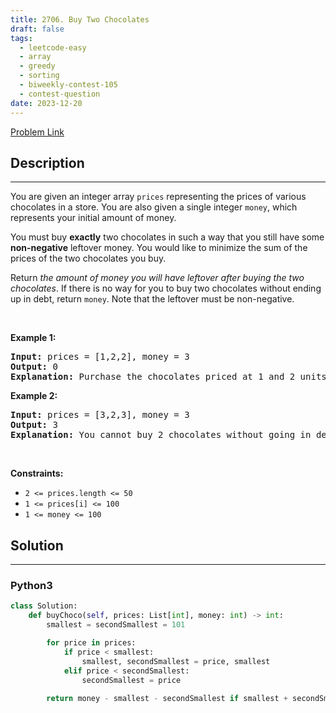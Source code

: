 ```yaml
---
title: 2706. Buy Two Chocolates
draft: false
tags: 
  - leetcode-easy
  - array
  - greedy
  - sorting
  - biweekly-contest-105
  - contest-question
date: 2023-12-20
---
```


[Problem Link](https://leetcode.com/problems/buy-two-chocolates/)

## Description

---
<p>You are given an integer array <code>prices</code> representing the prices of various chocolates in a store. You are also given a single integer <code>money</code>, which represents your initial amount of money.</p>

<p>You must buy <strong>exactly</strong> two chocolates in such a way that you still have some <strong>non-negative</strong> leftover money. You would like to minimize the sum of the prices of the two chocolates you buy.</p>

<p>Return <em>the amount of money you will have leftover after buying the two chocolates</em>. If there is no way for you to buy two chocolates without ending up in debt, return <code>money</code>. Note that the leftover must be non-negative.</p>

<p>&nbsp;</p>
<p><strong class="example">Example 1:</strong></p>

<pre>
<strong>Input:</strong> prices = [1,2,2], money = 3
<strong>Output:</strong> 0
<strong>Explanation:</strong> Purchase the chocolates priced at 1 and 2 units respectively. You will have 3 - 3 = 0 units of money afterwards. Thus, we return 0.
</pre>

<p><strong class="example">Example 2:</strong></p>

<pre>
<strong>Input:</strong> prices = [3,2,3], money = 3
<strong>Output:</strong> 3
<strong>Explanation:</strong> You cannot buy 2 chocolates without going in debt, so we return 3.
</pre>

<p>&nbsp;</p>
<p><strong>Constraints:</strong></p>

<ul>
	<li><code>2 &lt;= prices.length &lt;= 50</code></li>
	<li><code>1 &lt;= prices[i] &lt;= 100</code></li>
	<li><code>1 &lt;= money &lt;= 100</code></li>
</ul>


## Solution

---
### Python3
``` py title='buy-two-chocolates'
class Solution:
    def buyChoco(self, prices: List[int], money: int) -> int:
        smallest = secondSmallest = 101

        for price in prices:
            if price < smallest:
                smallest, secondSmallest = price, smallest
            elif price < secondSmallest:
                secondSmallest = price
        
        return money - smallest - secondSmallest if smallest + secondSmallest <= money else money
```

